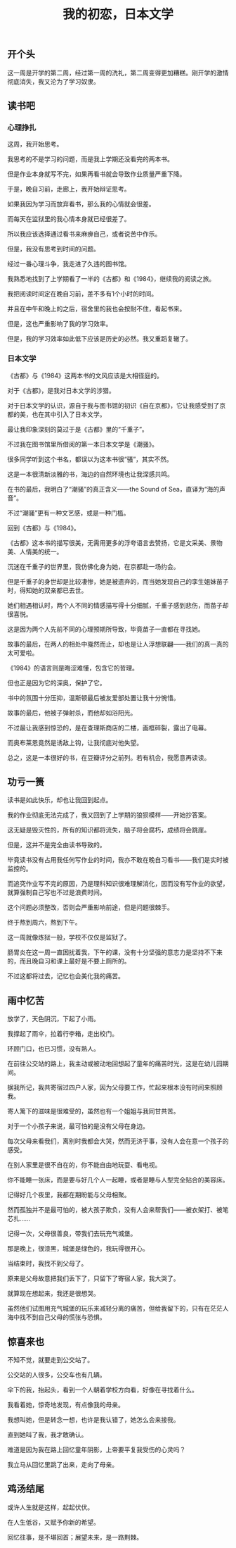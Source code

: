 ﻿---
published: 2025-02-22T20:46:00.000Z
title: 我的初恋，日本文学
slug: wodechulianribenwenxue
description: 开个头这一周是开学的第二周，经过第一周的洗礼，第二周变得更加
tags: [人生, 思考, 回忆, 情感]
featured: false
draft: false
excerpt: 开个头这一周是开学的第二周，经过第一周的洗礼，第二周变得更加糟糕。刚开学的激情彻底消失，我又沦为了学习奴隶。读书吧心理挣扎这周，我开始思考。我思考的不是学习的问题，而是我上学期还没看完的两本书。但是作
---

## 开个头

这一周是开学的第二周，经过第一周的洗礼，第二周变得更加糟糕。刚开学的激情彻底消失，我又沦为了学习奴隶。



## 读书吧

### 心理挣扎

这周，我开始思考。



我思考的不是学习的问题，而是我上学期还没看完的两本书。



但是作业本身就写不完，如果再看书就会导致作业质量严重下降。



于是，晚自习前，走廊上，我开始辩证思考。



如果我因为学习而放弃看书，那么我的心情就会很差。



而每天在监狱里的我心情本身就已经很差了。



所以我应该选择通过看书来麻痹自己，或者说苦中作乐。



但是，我没有思考到时间的问题。



经过一番心理斗争，我走进了久违的图书馆。



我熟悉地找到了上学期看了一半的《古都》和《1984》，继续我的阅读之旅。



我把阅读时间定在晚自习前，差不多有1个小时的时间。



并且在中午和晚上的之后，宿舍里的我也会按耐不住，看起书来。



但是，这也严重影响了我的学习效率。



但是，我的学习效率如此低下应该是历史的必然。我又重蹈复辙了。



### 日本文学

《古都》与《1984》这两本书的文风应该是大相径庭的。



对于《古都》，是我对日本文学的涉猎。



对于日本文学的认识，源自于我与图书馆的初识《自在京都》，它让我感受到了京都的美，也在其中引入了日本文学。



最让我印象深刻的莫过于是《古都》里的“千重子”。



不过我在图书馆里所借阅的第一本日本文学是《潮骚》。



很多同学听到这个书名，都误以为这本书很“骚”，其实不然。



这是一本很清新淡雅的书，海边的自然环境也让我深感共鸣。



在书的最后，我明白了“潮骚”的真正含义——the Sound of Sea，直译为“海的声音”。



不过“潮骚”更有一种文艺感，或是一种门槛。



回到《古都》与《1984》。



《古都》这本书的描写很美，无需用更多的浮夸语言去赞扬，它是文采美、景物美、人情美的统一。



沉迷在千重子的世界里，我仿佛化身为她，在京都赴一场约会。



但是千重子的身世却是比较凄惨，她是被遗弃的，而当她发现自己的孪生姐妹苗子时，得知她的双亲都已去世。



她们相遇相认时，两个人不同的情感描写得十分细腻，千重子感到悲伤，而苗子却很喜悦。



这是因为两个人先前不同的心理预期所导致，毕竟苗子一直都在寻找她。



故事的最后，在两人的相处中戛然而止，却也是让人浮想联翩——我们的真一真的太可爱啦。



《1984》的语言则是晦涩难懂，包含它的哲理。



但也正是因为它的深奥，保护了它。



书中的氛围十分压抑，温斯顿最后被友爱部处置让我十分惋惜。



故事的最后，他被子弹射杀，而他却如浴阳光。



不过最让我感到惊恐的，是在查理斯商店的二楼，画框碎裂，露出了电幕。



而奥布莱恩竟然是诱敌上钩，让我彻底对他失望。



总之，这是一本很好的书，在豆瓣评分之前列。若有机会，我愿意再读读。



## 功亏一篑

读书是如此快乐，却也让我回到起点。



我的作业彻底无法完成了，我又回到了上学期的狼狈模样——开始抄答案。



这无疑是毁灭性的，所有的知识都将流失，脑子将会腐朽，成绩将会跳崖。



但是，这并不是完全由读书导致的。



毕竟读书没有占用我任何写作业的时间，我亦不敢在晚自习看书——我们是实时被监控的。



而追究作业写不完的原因，乃是理科知识很难理解消化，因而没有写作业的欲望，就算强制自己写也不过是浪费时间。



这个问题必须整改，否则会严重影响前途，但是问题很棘手。



终于熬到周六，熬到下午。



这一周就像炼狱一般，学校不仅仅是监狱了。



肠胃炎在这一周一直困扰着我，下午的课，没有十分坚强的意志力是坚持不下来的，而且晚自习和课上最好是不要上厕所的。



不过这都将过去，记忆也会美化我的痛苦。





## 雨中忆苦

放学了，天色阴沉，下起了小雨。



我撑起了雨伞，拉着行李箱，走出校门。



环顾门口，也已习惯，没有熟人。



在前往公交站的路上，我主动或被动地回想起了童年的痛苦时光，这是在幼儿园期间。



据我所记，我共寄宿过四户人家，因为父母要工作，忙起来根本没有时间来照顾我。



寄人篱下的滋味是很难受的，虽然也有一个姐姐与我同甘共苦。



对于一个小孩子来说，最可怕的是没有父母在身边。



每次父母来看我们，离别时我都会大哭，然而无济于事，没有人会在意一个孩子的感受。



在别人家里是很不自在的，你不能自由地玩耍、看电视。



你不能睡一张床，而是要与好几个人一起睡，或者是睡与人型完全贴合的美容床。



记得好几个夜里，我都在期盼能与父母相聚。



然而孤独并不是最可怕的，被大孩子欺负，没有人会来帮我们——被衣架打、被笔芯扎……



记得一次，父母很善良，带我们去玩充气城堡。



那是晚上，很漆黑，城堡是绿色的，我玩得很开心。



当结束时，我找不到父母了。



原来是父母故意把我们丢下了，只留下了寄宿人家，我大哭了。



就算现在想起来，我还是很想哭。



虽然他们试图用充气城堡的玩乐来减轻分离的痛苦，但给我留下的，只有在茫茫人海中找不到自己父母的慌张与恐惧。



## 惊喜来也

不知不觉，就要走到公交站了。



公交站的人很多，公交车也有几辆。



伞下的我，抬起头，看到一个人朝着学校方向看，好像在寻找着什么。



我看着她，惊奇地发现，有点像我的母亲。



我想叫她，但是转念一想，也许是我认错了，她怎么会来接我。



直到她叫了我，我才敢确认。



难道是因为我在路上回忆童年阴影，上帝要平复我受伤的心灵吗？



我立马从回忆里跳了出来，走向了母亲。



## 鸡汤结尾

或许人生就是这样，起起伏伏。



在人生低谷，又赋予你新的希望。



回忆往事，是不堪回首；展望未来，是一路荆棘。
